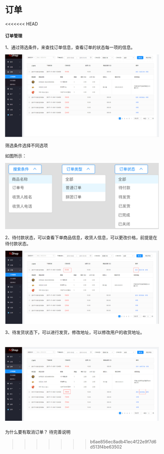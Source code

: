 # 订单

<<<<<<< HEAD
#### 订单管理

1、通过筛选条件，来查找订单信息，查看订单的状态每一项的信息。

![](./images/zhang_order_41..png)

筛选条件选择不同选项

如图所示：

![](./images/zhang_order_4.png)



2、待付款状态，可以查看下单商品信息，收货人信息，可以更改价格，前提是在待付款状态。

![](./images/zhang_order_21..png)



3、待发货状态下，可以进行发货，修改地址，可以修改用户的收货地址。

![](./images/zhang_order_51..png)
=======
为什么要有取消订单？ 待完善说明
>>>>>>> b6ae856ec8adb41ec4f22e9f7d6d513f4be63502
